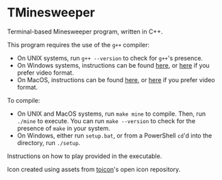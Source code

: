 # TMinesweeper
Terminal-based Minesweeper program, written in C++.

This program requires the use of the `g++` compiler: 
* On UNIX systems, run `g++ --version` to check for `g++`'s presence.
* On Windows systems, instructions can be found [here](https://www3.cs.stonybrook.edu/~alee/g++/g++.html), or [here](https://www.youtube.com/watch?v=lqzuR2USKRM) if you prefer video format.
* On MacOS, instructions can be found [here](http://www.edparrish.net/common/macgpp.php), or [here](https://www.youtube.com/watch?v=1E_kBSka_ec) if you prefer video format.

To compile: 
* On UNIX and MacOS systems, run `make mine` to compile. Then, run `./mine` to execute. You can run `make --version` to check for the presence of `make` in your system.
* On Windows, either run `setup.bat`, or from a PowerShell `cd`'d into the directory, run `./setup`.

Instructions on how to play provided in the executable. 

Icon created using assets from [toicon](https://www.toicon.com/)'s open icon repository.
